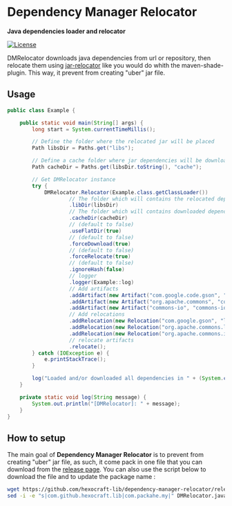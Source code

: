 Dependency Manager Relocator
================

**Java dependencies loader and relocator**

[![License](http://img.shields.io/:license-apache-blue.svg)](http://www.apache.org/licenses/LICENSE-2.0.html)

DMRelocator downloads java dependencies from url or repository, then relocate them using [jar-relocator](https://github.com/lucko/jar-relocator) like you would do whith the maven-shade-plugin.
This way, it prevent from creating "uber" jar file.

## Usage

```java
public class Example {

    public static void main(String[] args) {
        long start = System.currentTimeMillis();

        // Define the folder where the relocated jar will be placed
        Path libsDir = Paths.get("libs");

        // Define a cache folder where jar dependencies will be downloaded
        Path cacheDir = Paths.get(libsDir.toString(), "cache");

        // Get DMRelocator instance
        try {
            DMRelocator.Relocator(Example.class.getClassLoader())
                    // The folder which will contains the relocated dependencies
                    .libDir(libsDir)
                    // The folder which will contains downloaded dependencies
                    .cacheDir(cacheDir)
                    // (default to false)
                    .useFlatDir(true)
                    // (default to false)
                    .forceDownload(true)
                    // (default to false)
                    .forceRelocate(true)
                    // (default to false)
                    .ignoreHash(false)
                    // logger
                    .logger(Example::log)
                    // Add artifacts
                    .addArtifact(new Artifact("com.google.code.gson", "gson", "2.8.6"))
                    .addArtifact(new Artifact("org.apache.commons", "commons-lang3", "3.11"))
                    .addArtifact(new Artifact("commons-io", "commons-io", "2.8.0"))
                    // Add relocations
                    .addRelocation(new Relocation("com.google.gson", "libs.gson"))
                    .addRelocation(new Relocation("org.apache.commons.lang3", "libs.commons-lang3"))
                    .addRelocation(new Relocation("org.apache.commons.io", "libs.commons-io"))
                    // relocate artifacts
                    .relocate();
        } catch (IOException e) {
            e.printStackTrace();
        }

        log("Loaded and/or downloaded all dependencies in " + (System.currentTimeMillis() - start) + " ms!");
    }

    private static void log(String message) {
        System.out.println("[DMRelocator]: " + message);
    }
}
```

## How to setup
The main goal of **Dependency Manager Relocator** is to prevent from creating  "uber" jar file, as such, it come pack in one file that you can download from the [release page](https://github.com/hexocraft-lib/dependency-manager-relocator/releases).
You can also use the script below to download the file and to update the package name :

```bash
wget https://github.com/hexocraft-lib/dependency-manager-relocator/releases/download/1.0/DMRelocator.java
sed -i -e "s|com.github.hexocraft.lib|com.packahe.my|" DMRelocator.java
```